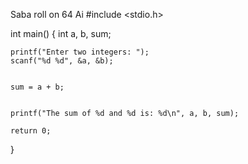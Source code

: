 
Saba roll on 64 Ai
#include <stdio.h>

int main() {
    int a, b, sum;

  
    printf("Enter two integers: ");
    scanf("%d %d", &a, &b);

    
    sum = a + b;

    
    printf("The sum of %d and %d is: %d\n", a, b, sum);

    return 0;
}
